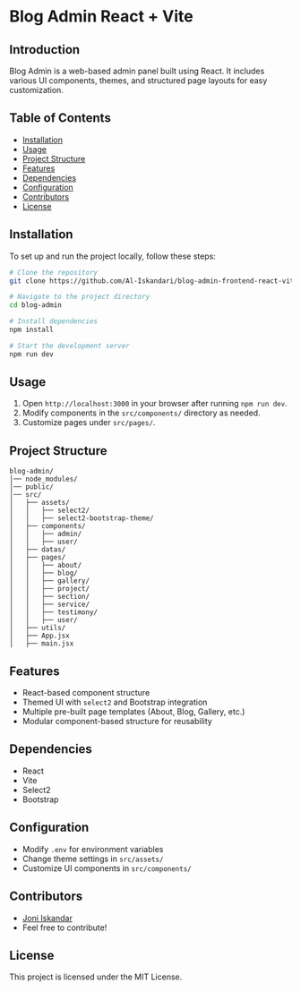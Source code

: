 # Blog Admin React + Vite

## Introduction
Blog Admin is a web-based admin panel built using React. It includes various UI components, themes, and structured page layouts for easy customization.

## Table of Contents
- [Installation](#installation)
- [Usage](#usage)
- [Project Structure](#project-structure)
- [Features](#features)
- [Dependencies](#dependencies)
- [Configuration](#configuration)
- [Contributors](#contributors)
- [License](#license)

## Installation
To set up and run the project locally, follow these steps:

```bash
# Clone the repository
git clone https://github.com/Al-Iskandari/blog-admin-frontend-react-vite.git

# Navigate to the project directory
cd blog-admin

# Install dependencies
npm install

# Start the development server
npm run dev
```

## Usage
1. Open `http://localhost:3000` in your browser after running `npm run dev`.
2. Modify components in the `src/components/` directory as needed.
3. Customize pages under `src/pages/`.

## Project Structure
```
blog-admin/
│── node_modules/
│── public/
│── src/
│   ├── assets/
│   │   ├── select2/
│   │   ├── select2-bootstrap-theme/
│   ├── components/
│   │   ├── admin/
│   │   ├── user/
│   ├── datas/
│   ├── pages/
│   │   ├── about/
│   │   ├── blog/
│   │   ├── gallery/
│   │   ├── project/
│   │   ├── section/
│   │   ├── service/
│   │   ├── testimony/
│   │   ├── user/
│   ├── utils/
│   ├── App.jsx
│   ├── main.jsx
```

## Features
- React-based component structure
- Themed UI with `select2` and Bootstrap integration
- Multiple pre-built page templates (About, Blog, Gallery, etc.)
- Modular component-based structure for reusability

## Dependencies
- React
- Vite
- Select2
- Bootstrap

## Configuration
- Modify `.env` for environment variables
- Change theme settings in `src/assets/`
- Customize UI components in `src/components/`

## Contributors
- [Joni Iskandar](https://github.com/al-iskandari)
- Feel free to contribute!

## License
This project is licensed under the MIT License.
